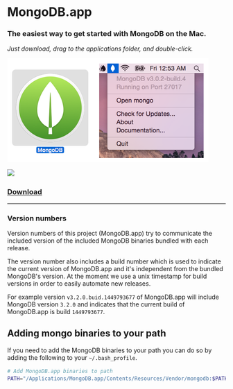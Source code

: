 # MongoDB.app

### The easiest way to get started with MongoDB on the Mac.
_Just download, drag to the applications folder, and double-click._

![MongoDB.app Screenshot](screenshot.png)

![](https://img.shields.io/github/release/gcollazo/mongodbapp.svg)

### [Download](https://github.com/gcollazo/mongodbapp/releases)

---

### Version numbers

Version numbers of this project (MongoDB.app) try to communicate the included version of the included MongoDB binaries bundled with each release.

The version number also includes a build number which is used to indicate the current version of MongoDB.app and it's independent from the bundled MongoDB's version. At the moment we use a unix timestamp for build versions in order to easily automate new releases.

For example version `v3.2.0.buid.1449793677` of MongoDB.app will include MongoDB version `3.2.0` and indicates that the current build of MongoDB.app is build `1449793677`.

## Adding mongo binaries to your path
If you need to add the MongoDB binaries to your path you can do so by adding the following to your `~/.bash_profile`.

```bash
# Add MongoDB.app binaries to path
PATH="/Applications/MongoDB.app/Contents/Resources/Vendor/mongodb:$PATH"
```
